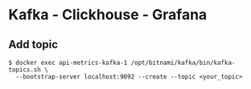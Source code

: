 # Kafka - Clickhouse - Grafana



## Add topic

```
$ docker exec api-metrics-kafka-1 /opt/bitnami/kafka/bin/kafka-topics.sh \
  --bootstrap-server localhost:9092 --create --topic <your_topic>
```

